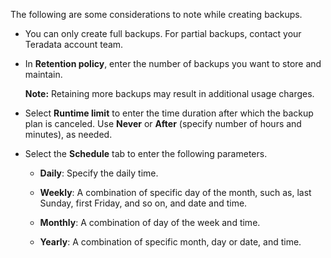 
The following are some considerations to note while creating backups.

-   You can only create full backups. For partial backups, contact your Teradata account team.

-   In **Retention policy**, enter the number of backups you want to store and maintain.

    **Note:** Retaining more backups may result in additional usage charges.

-   Select **Runtime limit** to enter the time duration after which the backup plan is canceled. Use **Never** or **After** (specify number of hours and minutes), as needed.

-   Select the **Schedule** tab to enter the following parameters.

    -   **Daily**: Specify the daily time.

    -   **Weekly**: A combination of specific day of the month, such as, last Sunday, first Friday, and so on, and date and time.

    -   **Monthly**: A combination of day of the week and time.

    -   **Yearly**: A combination of specific month, day or date, and time.


